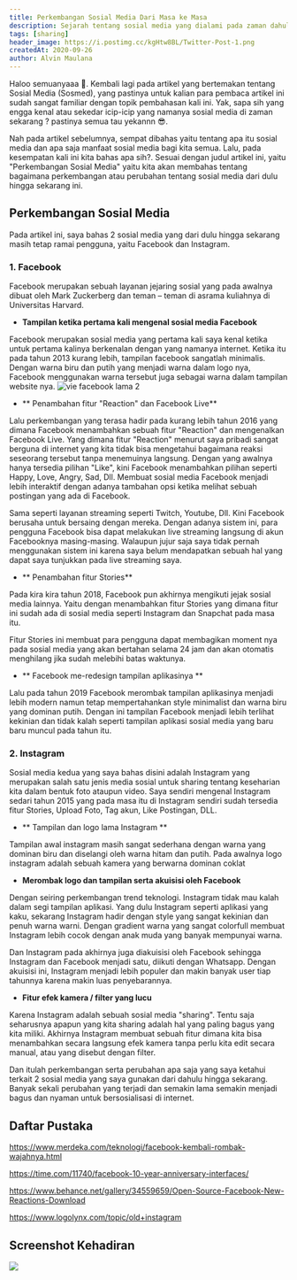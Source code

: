 ```yaml
---
title: Perkembangan Sosial Media Dari Masa ke Masa
description: Sejarah tentang sosial media yang dialami pada zaman dahulu hingga sekarang
tags: [sharing]
header_image: https://i.postimg.cc/kgHtw8BL/Twitter-Post-1.png
createdAt: 2020-09-26
author: Alvin Maulana
---
```


<block-square>
    <template #text>
    Nama            : Alvin Maulana Rhusuli <br>
    NIM             : 2005551014 <br>
    Prodi           : Teknologi Informasi <br>
    Fakultas/Universitas  : Teknik/Universitas Udayana <br>
    Mata Kuliah     : Aplikasi Social Media (A) <br>
    Dosen           : I Putu Agus Eka Pratama, S.T.,M.T. <br>
    </template>
</block-square>

Haloo semuanyaaa 🤩. Kembali lagi pada artikel yang bertemakan tentang Sosial Media (Sosmed), yang pastinya untuk kalian para pembaca artikel ini sudah sangat familiar dengan topik pembahasan kali ini. Yak, sapa sih yang engga kenal atau sekedar icip-icip yang namanya sosial media di zaman sekarang ? pastinya semua tau yekannn 😎.

Nah pada artikel sebelumnya, sempat dibahas yaitu tentang apa itu sosial media dan apa saja manfaat sosial media bagi kita semua. Lalu, pada kesempatan kali ini kita bahas apa sih?. Sesuai dengan judul artikel ini, yaitu "Perkembangan Sosial Media" yaitu kita akan membahas tentang bagaimana perkembangan atau perubahan tentang sosial media dari dulu hingga sekarang ini.

## Perkembangan Sosial Media

Pada artikel ini, saya bahas 2 sosial media yang dari dulu hingga sekarang masih tetap ramai pengguna, yaitu Facebook dan Instagram.

### 1. Facebook

Facebook merupakan sebuah layanan jejaring sosial yang pada awalnya dibuat oleh Mark Zuckerberg dan teman – teman di asrama kuliahnya di Universitas Harvard.

- **Tampilan ketika pertama kali mengenal sosial media Facebook**

Facebook merupakan sosial media yang pertama kali saya kenal ketika untuk pertama kalinya berkenalan dengan yang namanya internet. Ketika itu pada tahun 2013 kurang lebih, tampilan facebook sangatlah minimalis. Dengan warna biru dan putih yang menjadi warna dalam logo nya, Facebook menggunakan warna tersebut juga sebagai warna dalam tampilan website nya.
![vie facebook lama 2](https://api.time.com/wp-content/uploads/2014/03/facebook-profile-2013.jpg?quality=85&w=712)

- ** Penambahan fitur "Reaction" dan Facebook Live**

Lalu perkembangan yang terasa hadir pada kurang lebih tahun 2016 yang dimana Facebook menambahkan sebuah fitur "Reaction" dan mengenalkan Facebook Live. Yang dimana fitur "Reaction" menurut saya pribadi sangat berguna di internet yang kita tidak bisa mengetahui bagaimana reaksi seseorang tersebut tanpa menemuinya langsung. Dengan yang awalnya hanya tersedia pilihan "Like", kini Facebook menambahkan pilihan seperti Happy, Love, Angry, Sad, Dll. Membuat sosial media Facebook menjadi lebih interaktif dengan adanya tambahan opsi ketika melihat sebuah postingan yang ada di Facebook.

<image-with-capt src="https://mir-s3-cdn-cf.behance.net/project_modules/disp/8e3ff434559659.56d5b17b2c0fc.gif" alt="Facebook Live" caption="Fitur reaction dari facebook"></image-with-capt>

Sama seperti layanan streaming seperti Twitch, Youtube, Dll. Kini Facebook berusaha untuk bersaing dengan mereka. Dengan adanya sistem ini, para pengguna Facebook bisa dapat melakukan live streaming langsung di akun Facebooknya masing-masing. Walaupun jujur saja saya tidak pernah menggunakan sistem ini karena saya belum mendapatkan sebuah hal yang dapat saya tunjukkan pada live streaming saya.

<image-with-capt src="https://i.ibb.co/W3V8djF/image.png" alt="Facebook Live" caption="Facebook Live"></image-with-capt>

- ** Penambahan fitur Stories**

Pada kira kira tahun 2018, Facebook pun akhirnya mengikuti jejak sosial media lainnya. Yaitu dengan menambahkan fitur Stories yang dimana fitur ini sudah ada di sosial media seperti Instagram dan Snapchat pada masa itu.

<image-with-capt src="https://i.ibb.co/x6Xrbxt/image.png" alt="Fitur Stories Facebook" caption="Fitur Stories Facebook" > </image-with-capt>

Fitur Stories ini membuat para pengguna dapat membagikan moment nya pada sosial media yang akan bertahan selama 24 jam dan akan otomatis menghilang jika sudah melebihi batas waktunya.

- ** Facebook me-redesign tampilan aplikasinya **

Lalu pada tahun 2019 Facebook merombak tampilan aplikasinya menjadi lebih modern namun tetap mempertahankan style minimalist dan warna biru yang dominan putih. Dengan ini tampilan Facebook menjadi lebih terlihat kekinian dan tidak kalah seperti tampilan aplikasi sosial media yang baru baru muncul pada tahun itu.

<image-with-capt src="https://i.ibb.co/rf6B2Qd/image.png" alt="Tampilan baru Facebook" caption="Tampilan baru Facebook" > </image-with-capt>

### 2. Instagram

Sosial media kedua yang saya bahas disini adalah Instagram yang merupakan salah satu jenis media sosial untuk sharing tentang keseharian kita dalam bentuk foto ataupun video. Saya sendiri mengenal Instagram sedari tahun 2015 yang pada masa itu di Instagram sendiri sudah tersedia fitur Stories, Upload Foto, Tag akun, Like Postingan, DLL.

- ** Tampilan dan logo lama Instagram **

Tampilan awal instagram masih sangat sederhana dengan warna yang dominan biru dan diselangi oleh warna hitam dan putih. Pada awalnya logo instagram adalah sebuah kamera yang berwarna dominan coklat

<image-with-capt src="https://en.promorepublic.com/wp-content/uploads/2019/02/Instagram-1200x693.jpg" alt="Tampilan baru Facebook" caption="Tampilan baru Facebook" > </image-with-capt>

<image-with-capt src="https://i.pinimg.com/originals/e0/0a/1e/e00a1e73cf4685898251c12cf44de902.jpg" alt="logo lama instagram" caption="logo lama instagram" > </image-with-capt>

- **Merombak logo dan tampilan serta akuisisi oleh Facebook**

Dengan seiring perkembangan trend teknologi. Instagram tidak mau kalah dalam segi tampilan aplikasi. Yang dulu Instagram seperti aplikasi yang kaku, sekarang Instagram hadir dengan style yang sangat kekinian dan penuh warna warni. Dengan gradient warna yang sangat colorfull membuat Instagram lebih cocok dengan anak muda yang banyak mempunyai warna.

<image-with-capt src="https://www.logolynx.com/images/logolynx/be/be40403b6288e49399d5fd9afe7e1eb3.jpeg" alt="perubahan logo instagram" caption="perubahan logo instagram" > </image-with-capt>

Dan Instagram pada akhirnya juga diakuisisi oleh Facebook sehingga Instagram dan Facebook menjadi satu, diikuti dengan Whatsapp. Dengan akuisisi ini, Instagram menjadi lebih populer dan makin banyak user tiap tahunnya karena makin luas penyebarannya.

<image-with-capt src="https://i.ibb.co/zx2BXzG/image.png" alt="akuisisi oleh facebook" caption="akuisisi oleh facebook" > </image-with-capt>

- **Fitur efek kamera / filter yang lucu**

Karena Instagram adalah sebuah sosial media "sharing". Tentu saja seharusnya apapun yang kita sharing adalah hal yang paling bagus yang kita miliki. Akhirnya Instagram membuat sebuah fitur dimana kita bisa menambahkan secara langsung efek kamera tanpa perlu kita edit secara manual, atau yang disebut dengan filter.

<image-with-capt src="https://i.ibb.co/5nDvLd0/ss-stories.jpg" alt="filter instagram" caption="filter instagram" > </image-with-capt>

Dan itulah perkembangan serta perubahan apa saja yang saya ketahui terkait 2 sosial media yang saya gunakan dari dahulu hingga sekarang. Banyak sekali perubahan yang terjadi dan semakin lama semakin menjadi bagus dan nyaman untuk bersosialisasi di internet.

## Daftar Pustaka

https://www.merdeka.com/teknologi/facebook-kembali-rombak-wajahnya.html

https://time.com/11740/facebook-10-year-anniversary-interfaces/

https://www.behance.net/gallery/34559659/Open-Source-Facebook-New-Reactions-Download

https://www.logolynx.com/topic/old+instagram

## Screenshot Kehadiran

![](https://i.ibb.co/8BBW2Zg/Screenshot-from-2020-09-24-14-38-35.png)
